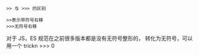 ```JS
>> 与 >>> 的区别

>>表示带符号右移
>>>无符号右移
```

对于 JS，ES 规范在之前很多版本都是没有无符号整形的， 转化为无符号，可以用一个 trickn >>> 0
